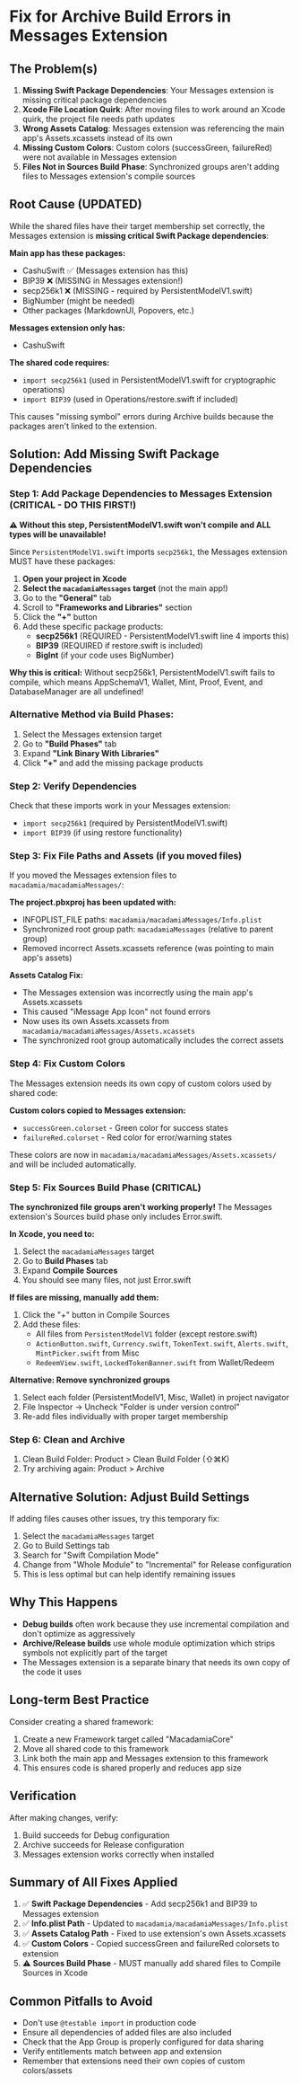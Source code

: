 # Fix for Archive Build Errors in Messages Extension

## The Problem(s)
1. **Missing Swift Package Dependencies**: Your Messages extension is missing critical package dependencies
2. **Xcode File Location Quirk**: After moving files to work around an Xcode quirk, the project file needs path updates
3. **Wrong Assets Catalog**: Messages extension was referencing the main app's Assets.xcassets instead of its own
4. **Missing Custom Colors**: Custom colors (successGreen, failureRed) were not available in Messages extension
5. **Files Not in Sources Build Phase**: Synchronized groups aren't adding files to Messages extension's compile sources

## Root Cause (UPDATED)
While the shared files have their target membership set correctly, the Messages extension is **missing critical Swift Package dependencies**:

**Main app has these packages:**
- CashuSwift ✅ (Messages extension has this)
- BIP39 ❌ (MISSING in Messages extension!)
- secp256k1 ❌ (MISSING - required by PersistentModelV1.swift)
- BigNumber (might be needed)
- Other packages (MarkdownUI, Popovers, etc.)

**Messages extension only has:**
- CashuSwift

**The shared code requires:**
- `import secp256k1` (used in PersistentModelV1.swift for cryptographic operations)
- `import BIP39` (used in Operations/restore.swift if included)

This causes "missing symbol" errors during Archive builds because the packages aren't linked to the extension.

## Solution: Add Missing Swift Package Dependencies

### Step 1: Add Package Dependencies to Messages Extension (CRITICAL - DO THIS FIRST!)

**⚠️ Without this step, PersistentModelV1.swift won't compile and ALL types will be unavailable!**

Since `PersistentModelV1.swift` imports `secp256k1`, the Messages extension MUST have these packages:

1. **Open your project in Xcode**
2. **Select the `macadamiaMessages` target** (not the main app!)
3. Go to the **"General"** tab
4. Scroll to **"Frameworks and Libraries"** section
5. Click the **"+"** button
6. Add these specific package products:
   - **secp256k1** (REQUIRED - PersistentModelV1.swift line 4 imports this)
   - **BIP39** (REQUIRED if restore.swift is included)
   - **BigInt** (if your code uses BigNumber)

**Why this is critical:** Without secp256k1, PersistentModelV1.swift fails to compile, which means AppSchemaV1, Wallet, Mint, Proof, Event, and DatabaseManager are all undefined!

### Alternative Method via Build Phases:
1. Select the Messages extension target
2. Go to **"Build Phases"** tab  
3. Expand **"Link Binary With Libraries"**
4. Click **"+"** and add the missing package products

### Step 2: Verify Dependencies

Check that these imports work in your Messages extension:
- `import secp256k1` (required by PersistentModelV1.swift)
- `import BIP39` (if using restore functionality)

### Step 3: Fix File Paths and Assets (if you moved files)

If you moved the Messages extension files to `macadamia/macadamiaMessages/`:

**The project.pbxproj has been updated with:**
- INFOPLIST_FILE paths: `macadamia/macadamiaMessages/Info.plist`
- Synchronized root group path: `macadamiaMessages` (relative to parent group)
- Removed incorrect Assets.xcassets reference (was pointing to main app's assets)

**Assets Catalog Fix:**
- The Messages extension was incorrectly using the main app's Assets.xcassets
- This caused "iMessage App Icon" not found errors
- Now uses its own Assets.xcassets from `macadamia/macadamiaMessages/Assets.xcassets`
- The synchronized root group automatically includes the correct assets

### Step 4: Fix Custom Colors

The Messages extension needs its own copy of custom colors used by shared code:

**Custom colors copied to Messages extension:**
- `successGreen.colorset` - Green color for success states
- `failureRed.colorset` - Red color for error/warning states

These colors are now in `macadamia/macadamiaMessages/Assets.xcassets/` and will be included automatically.

### Step 5: Fix Sources Build Phase (CRITICAL)

**The synchronized file groups aren't working properly!** The Messages extension's Sources build phase only includes Error.swift.

**In Xcode, you need to:**

1. Select the `macadamiaMessages` target
2. Go to **Build Phases** tab
3. Expand **Compile Sources**
4. You should see many files, not just Error.swift

**If files are missing, manually add them:**
1. Click the "+" button in Compile Sources
2. Add these files:
   - All files from `PersistentModelV1` folder (except restore.swift)
   - `ActionButton.swift`, `Currency.swift`, `TokenText.swift`, `Alerts.swift`, `MintPicker.swift` from Misc
   - `RedeemView.swift`, `LockedTokenBanner.swift` from Wallet/Redeem

**Alternative: Remove synchronized groups**
1. Select each folder (PersistentModelV1, Misc, Wallet) in project navigator
2. File Inspector → Uncheck "Folder is under version control"
3. Re-add files individually with proper target membership

### Step 6: Clean and Archive

1. Clean Build Folder: Product > Clean Build Folder (⇧⌘K)
2. Try archiving again: Product > Archive

## Alternative Solution: Adjust Build Settings

If adding files causes other issues, try this temporary fix:

1. Select the `macadamiaMessages` target
2. Go to Build Settings tab
3. Search for "Swift Compilation Mode"
4. Change from "Whole Module" to "Incremental" for Release configuration
5. This is less optimal but can help identify remaining issues

## Why This Happens

- **Debug builds** often work because they use incremental compilation and don't optimize as aggressively
- **Archive/Release builds** use whole module optimization which strips symbols not explicitly part of the target
- The Messages extension is a separate binary that needs its own copy of the code it uses

## Long-term Best Practice

Consider creating a shared framework:
1. Create a new Framework target called "MacadamiaCore"
2. Move all shared code to this framework
3. Link both the main app and Messages extension to this framework
4. This ensures code is shared properly and reduces app size

## Verification

After making changes, verify:
1. Build succeeds for Debug configuration
2. Archive succeeds for Release configuration
3. Messages extension works correctly when installed

## Summary of All Fixes Applied

1. ✅ **Swift Package Dependencies** - Add secp256k1 and BIP39 to Messages extension
2. ✅ **Info.plist Path** - Updated to `macadamia/macadamiaMessages/Info.plist`
3. ✅ **Assets Catalog Path** - Fixed to use extension's own Assets.xcassets
4. ✅ **Custom Colors** - Copied successGreen and failureRed colorsets to extension
5. ⚠️ **Sources Build Phase** - MUST manually add shared files to Compile Sources in Xcode

## Common Pitfalls to Avoid

- Don't use `@testable import` in production code
- Ensure all dependencies of added files are also included
- Check that the App Group is properly configured for data sharing
- Verify entitlements match between app and extension
- Remember that extensions need their own copies of custom colors/assets
